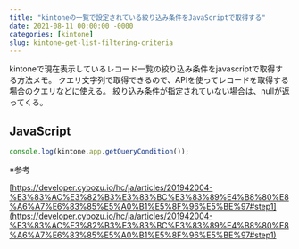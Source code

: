 ```yaml
---
title: "kintoneの一覧で設定されている絞り込み条件をJavaScriptで取得する"
date: 2021-08-11 00:00:00 -0000
categories: [kintone]
slug: kintone-get-list-filtering-criteria
---
```


kintoneで現在表示しているレコード一覧の絞り込み条件をjavascriptで取得する方法メモ。
クエリ文字列で取得できるので、APIを使ってレコードを取得する場合のクエリなどに使える。
絞り込み条件が指定されていない場合は、nullが返ってくる。

## JavaScript
```javascript
console.log(kintone.app.getQueryCondition());

```

※参考

[https://developer.cybozu.io/hc/ja/articles/201942004-%E3%83%AC%E3%82%B3%E3%83%BC%E3%83%89%E4%B8%80%E8%A6%A7%E6%83%85%E5%A0%B1%E5%8F%96%E5%BE%97#step1](https://developer.cybozu.io/hc/ja/articles/201942004-%E3%83%AC%E3%82%B3%E3%83%BC%E3%83%89%E4%B8%80%E8%A6%A7%E6%83%85%E5%A0%B1%E5%8F%96%E5%BE%97#step1)